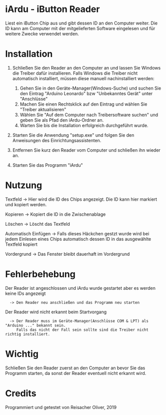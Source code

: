 # iArdu - iButton Reader

  Liest ein iButton Chip aus und gibt dessen ID an den Computer weiter.
  Die ID kann am Computer mit der mitgelieferten Software eingelesen und für weitere Zwecke verwendet werden.

# Installation

  1. Schließen Sie den Reader an den Computer an und lassen Sie Windows die Treiber dafür installieren.
     Falls Windows die Treiber nicht automatisch installiert, müssen diese manuell nachinstalliert werden:
     
     1. Gehen Sie in den Geräte-Manager(Windows-Suche) und suchen Sie den Eintrag "Arduino Leonardo" bzw "Unbekanntes Gerät" unter "Anschlüsse"
     2. Machen Sie einen Rechtsklick auf den Eintrag und wählen Sie "Treiber aktualisieren"
     3. Wählen Sie "Auf dem Computer nach Treibersoftware suchen" und geben Sie als Pfad den iArdu-Ordner an.
     4. Warten Sie bis die Installation erfolgreich durchgeführt wurde.
     
  2. Starten Sie die Anwendung "setup.exe" und folgen Sie den Anweisungen des Einrichtungsassistenten.
  3. Entfernen Sie kurz den Reader vom Computer und schließen ihn wieder an. 
  4. Starten Sie das Programm "iArdu"
 
# Nutzung

   Textfeld              -> Hier wird die ID des Chips angezeigt. Die ID kann hier markiert und kopiert werden.
   
   Kopieren               -> Kopiert die ID in die Zwischenablage
   
   Löschen                -> Löscht das Textfeld
   
   Automatisch Einfügen   -> Falls dieses Häckchen gestzt wurde wird bei jedem Einlesen eines Chips automatisch dessen ID in das ausgewählte Textfeld kopiert
   
   Vordergrund            -> Das Fenster bleibt dauerhaft im Vordergrund
   
# Fehlerbehebung
 
   Der Reader ist angeschlossen und iArdu wurde gestartet aber es werden keine IDs angezeigt
   
      -> Den Reader neu anschließen und das Programm neu starten
      
   Der Reader wird nicht erkannt beim Startvorgang
   
      -> Der Reader muss im Geräte-Manager(Anschlüsse COM & LPT) als "Arduino ..." bekannt sein.
         Falls das nicht der Fall sein sollte sind die Treiber nicht richtig installiert.
         
# Wichtig

   Schließen Sie den Reader zuerst an den Computer an bevor Sie das Programm starten, da sonst der Reader eventuell nicht erkannt wird.
   
# Credits

  Programmiert und getestet von Reisacher Oliver, 2019
